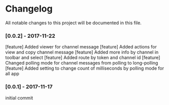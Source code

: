 # Changelog
All notable changes to this project will be documented in this file.
### [0.0.2] - 2017-11-22
[feature] Added viewer for channel message
[feature] Added actions for view and copy channel message
[feature] Added more info by channel in toolbar and select
[feature] Added route by token and channel id
[feature] Changed polling mode for channel messages from polling to long-polling
[feature] Added setting to change count of milliseconds by polling mode for all app
### [0.0.1] - 2017-11-17
initial commit
